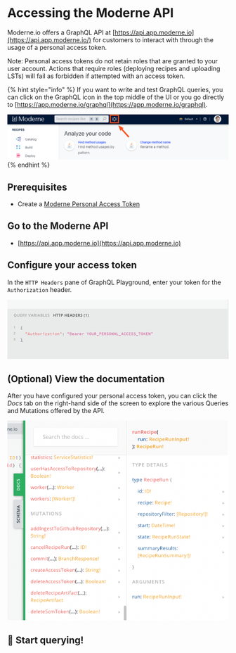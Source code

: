 # Accessing the Moderne API

Moderne.io offers a GraphQL API at [https://api.app.moderne.io](https://api.app.moderne.io/) for customers to interact with through the usage of a personal access token.

Note: Personal access tokens do not retain roles that are granted to your user account. Actions that require roles (deploying recipes and uploading LSTs) will fail as forbidden if attempted with an access token.

{% hint style="info" %}
If you want to write and test GraphQL queries, you can click on the GraphQL icon in the top middle of the UI or you go directly to [https://app.moderne.io/graphql](https://app.moderne.io/graphql).

![](../.gitbook/assets/graphql-link.png)
{% endhint %}

## Prerequisites

* Create a [Moderne Personal Access Token](../references/create-api-access-tokens.md)

## Go to the Moderne API

* [https://api.app.moderne.io](https://api.app.moderne.io)

## Configure your access token

In the `HTTP Headers` pane of GraphQL Playground, enter your token for the `Authorization` header.

![](../.gitbook/assets/graphql-playground.png)

## (Optional) View the documentation

After you have configured your personal access token, you can click the _Docs_ tab on the right-hand side of the screen to explore the various Queries and Mutations offered by the API.

![](../.gitbook/assets/graphql-playground-docs.png)

## 🚀 Start querying!
